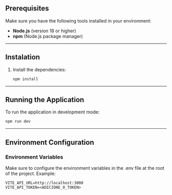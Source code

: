 
## **Prerequisites**

Make sure you have the following tools installed in your environment:

- **Node.js** (version 18 or higher)
- **npm** (Node.js package manager)

---

## **Instalation**

1. Install the dependencies:
   ```bash
   npm install
   ```
---

## **Running the Application**

To run the application in development mode:

```bash
npm run dev
```
---

## **Environment Configuration**

### Environment Variables

Make sure to configure the environment variables in the .env file at the root of the project. Example:

```env
VITE_API_URL=http://localhost:3000
VITE_API_TOKEN=<ADICIONE_O_TOKEN>
```
